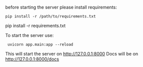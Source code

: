 before starting the server please install requirements:

```pip install -r /path/to/requirements.txt``` 

pip install -r requirements.txt

To start the server use:

``` uvicorn app.main:app --reload``` 

This will start the server on http://127.0.0.1:8000
Docs will be on http://127.0.0.1:8000/docs
